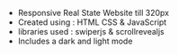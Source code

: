+ Responsive Real State Website till 320px
+ Created using : HTML CSS & JavaScript
+ libraries used : swiperjs & scrollrevealjs
+ Includes a dark and light mode

